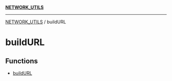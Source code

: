 [**NETWORK_UTILS**](../README.md)

***

[NETWORK_UTILS](../README.md) / buildURL

# buildURL

## Functions

- [buildURL](functions/buildURL.md)
